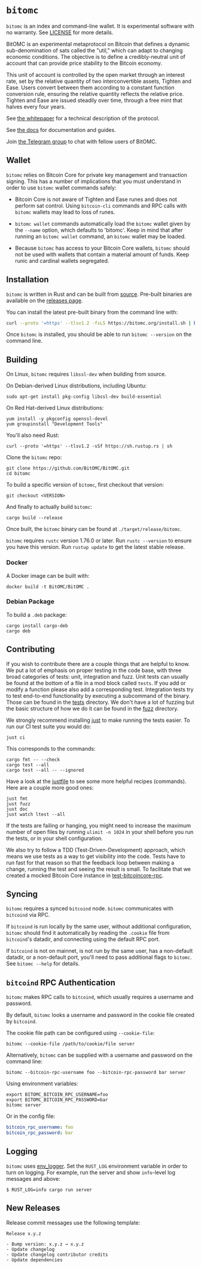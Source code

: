`bitomc`
=====

`bitomc` is an index and command-line wallet. It is experimental
software with no warranty. See [LICENSE](LICENSE) for more details.

BitOMC is an experimental metaprotocol on Bitcoin that defines a dynamic sub-denomination 
of sats called the "util," which can adapt to changing economic conditions. The objective
is to define a credibly-neutral unit of account that can provide price stability to 
the Bitcoin economy.

This unit of account is controlled by the open market through an
interest rate, set by the relative quantity of two interconvertible assets, Tighten and 
Ease. Users convert between them according to a constant function conversion rule, ensuring
the relative quantity reflects the relative price. Tighten and Ease are issued
steadily over time, through a free mint that halves every four years. 

See [the whitepaper](https://bitomc.org/bitomc.pdf) for a technical description of the
protocol.

See [the docs](docs/src/SUMMARY.md) for documentation and guides.

Join [the Telegram group](https://t.me/bitOMC_chat) to chat with fellow users
of BitOMC.

Wallet
------

`bitomc` relies on Bitcoin Core for private key management and transaction signing.
This has a number of implications that you must understand in order to use
`bitomc` wallet commands safely:

- Bitcoin Core is not aware of Tighten and Ease runes and does not perform sat
  control. Using `bitcoin-cli` commands and RPC calls with `bitomc` wallets may
  lead to loss of runes.

- `bitomc wallet` commands automatically load the `bitomc` wallet given by the
  `--name` option, which defaults to 'bitomc'. Keep in mind that after running
  an `bitomc wallet` command, an `bitomc` wallet may be loaded.

- Because `bitomc` has access to your Bitcoin Core wallets, `bitomc` should not be
  used with wallets that contain a material amount of funds. Keep runic and
  cardinal wallets segregated.

Installation
------------

`bitomc` is written in Rust and can be built from
[source](https://github.com/BitOMC/BitOMC). Pre-built binaries are available on the
[releases page](https://github.com/BitOMC/BitOMC/releases).

You can install the latest pre-built binary from the command line with:

```sh
curl --proto '=https' --tlsv1.2 -fsLS https://bitomc.org/install.sh | bash -s
```

Once `bitomc` is installed, you should be able to run `bitomc --version` on the
command line.

Building
--------

On Linux, `bitomc` requires `libssl-dev` when building from source.

On Debian-derived Linux distributions, including Ubuntu:

```
sudo apt-get install pkg-config libssl-dev build-essential
```

On Red Hat-derived Linux distributions:

```
yum install -y pkgconfig openssl-devel
yum groupinstall "Development Tools"
```

You'll also need Rust:

```
curl --proto '=https' --tlsv1.2 -sSf https://sh.rustup.rs | sh
```

Clone the `bitomc` repo:

```
git clone https://github.com/BitOMC/BitOMC.git
cd bitomc
```

To build a specific version of `bitomc`, first checkout that version:

```
git checkout <VERSION>
```

And finally to actually build `bitomc`:

```
cargo build --release
```

Once built, the `bitomc` binary can be found at `./target/release/bitomc`.

`bitomc` requires `rustc` version 1.76.0 or later. Run `rustc --version` to ensure
you have this version. Run `rustup update` to get the latest stable release.

### Docker

A Docker image can be built with:

```
docker build -t BitOMC/BitOMC .
```

### Debian Package

To build a `.deb` package:

```
cargo install cargo-deb
cargo deb
```

Contributing
------------

If you wish to contribute there are a couple things that are helpful to know. We
put a lot of emphasis on proper testing in the code base, with three broad
categories of tests: unit, integration and fuzz. Unit tests can usually be found at
the bottom of a file in a mod block called `tests`. If you add or modify a
function please also add a corresponding test. Integration tests try to test
end-to-end functionality by executing a subcommand of the binary. Those can be
found in the [tests](tests) directory. We don't have a lot of fuzzing but the
basic structure of how we do it can be found in the [fuzz](fuzz) directory.

We strongly recommend installing [just](https://github.com/casey/just) to make
running the tests easier. To run our CI test suite you would do:

```
just ci
```

This corresponds to the commands:

```
cargo fmt -- --check
cargo test --all
cargo test --all -- --ignored
```

Have a look at the [justfile](justfile) to see some more helpful recipes
(commands). Here are a couple more good ones:

```
just fmt
just fuzz
just doc
just watch ltest --all
```

If the tests are failing or hanging, you might need to increase the maximum
number of open files by running `ulimit -n 1024` in your shell before you run
the tests, or in your shell configuration.

We also try to follow a TDD (Test-Driven-Development) approach, which means we
use tests as a way to get visibility into the code. Tests have to run fast for that
reason so that the feedback loop between making a change, running the test and
seeing the result is small. To facilitate that we created a mocked Bitcoin Core
instance in [test-bitcoincore-rpc](./test-bitcoincore-rpc).

Syncing
-------

`bitomc` requires a synced `bitcoind` node. `bitomc` communicates with `bitcoind` via RPC.

If `bitcoind` is run locally by the same user, without additional
configuration, `bitomc` should find it automatically by reading the `.cookie` file
from `bitcoind`'s datadir, and connecting using the default RPC port.

If `bitcoind` is not on mainnet, is not run by the same user, has a non-default
datadir, or a non-default port, you'll need to pass additional flags to `bitomc`.
See `bitomc --help` for details.

`bitcoind` RPC Authentication
-----------------------------

`bitomc` makes RPC calls to `bitcoind`, which usually requires a username and
password.

By default, `bitomc` looks a username and password in the cookie file created by
`bitcoind`.

The cookie file path can be configured using `--cookie-file`:

```
bitomc --cookie-file /path/to/cookie/file server
```

Alternatively, `bitomc` can be supplied with a username and password on the
command line:

```
bitomc --bitcoin-rpc-username foo --bitcoin-rpc-password bar server
```

Using environment variables:

```
export BITOMC_BITCOIN_RPC_USERNAME=foo
export BITOMC_BITCOIN_RPC_PASSWORD=bar
bitomc server
```

Or in the config file:

```yaml
bitcoin_rpc_username: foo
bitcoin_rpc_password: bar
```

Logging
--------

`bitomc` uses [env_logger](https://docs.rs/env_logger/latest/env_logger/). Set the
`RUST_LOG` environment variable in order to turn on logging. For example, run
the server and show `info`-level log messages and above:

```
$ RUST_LOG=info cargo run server
```

New Releases
------------

Release commit messages use the following template:

```
Release x.y.z

- Bump version: x.y.z → x.y.z
- Update changelog
- Update changelog contributor credits
- Update dependencies
```